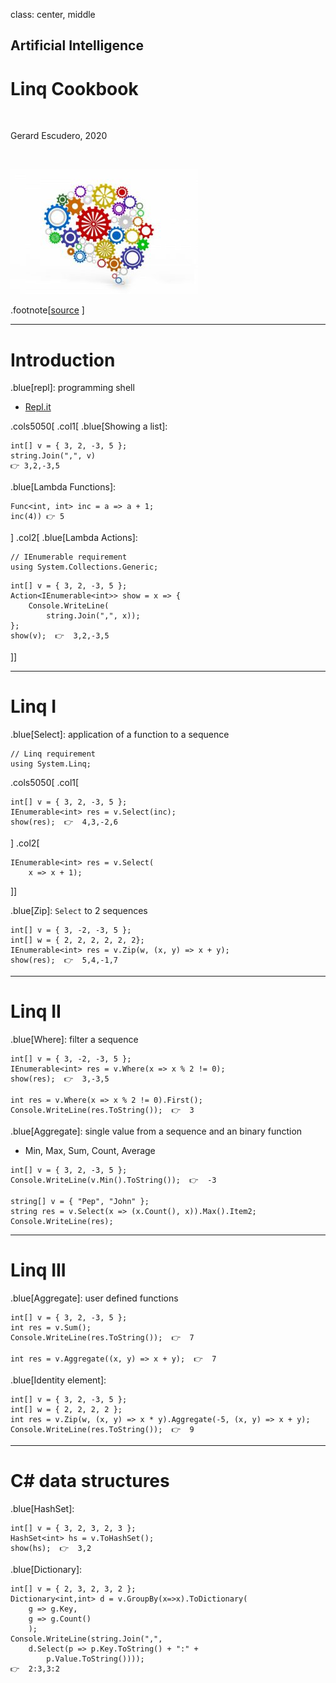 class: center, middle

## Artificial Intelligence

# Linq Cookbook

<br>

Gerard Escudero, 2020

<br>

![:scale 35%](figures/complexity.jpg)

.footnote[[source](https://www.ouarzy.com/2017/08/31/why-functional-programming/) ]

---

# Introduction

.blue[repl]: programming shell

- [Repl.it](https://repl.it/languages/csharp)

.cols5050[
.col1[
.blue[Showing a list]:

```
int[] v = { 3, 2, -3, 5 };
string.Join(",", v)
👉 3,2,-3,5
```

.blue[Lambda Functions]:

```
Func<int, int> inc = a => a + 1;
inc(4)) 👉 5
```
]
.col2[
.blue[Lambda Actions]:

```
// IEnumerable requirement
using System.Collections.Generic;
```

```
int[] v = { 3, 2, -3, 5 };
Action<IEnumerable<int>> show = x => {
    Console.WriteLine(
        string.Join(",", x));
};
show(v);  👉  3,2,-3,5
```
]]

---

# Linq I

.blue[Select]: application of a function to a sequence

```
// Linq requirement
using System.Linq;
```

.cols5050[
.col1[
```
int[] v = { 3, 2, -3, 5 };
IEnumerable<int> res = v.Select(inc);
show(res);  👉  4,3,-2,6
```
]
.col2[
```
IEnumerable<int> res = v.Select(
    x => x + 1);
```
]]

.blue[Zip]: `Select` to 2 sequences

```
int[] v = { 3, -2, -3, 5 };
int[] w = { 2, 2, 2, 2, 2, 2};
IEnumerable<int> res = v.Zip(w, (x, y) => x + y);
show(res);  👉  5,4,-1,7
```

---

# Linq II

.blue[Where]: filter a sequence

```
int[] v = { 3, -2, -3, 5 };
IEnumerable<int> res = v.Where(x => x % 2 != 0);
show(res);  👉  3,-3,5
```

```
int res = v.Where(x => x % 2 != 0).First();
Console.WriteLine(res.ToString());  👉  3
```

.blue[Aggregate]: single value from a sequence and an binary function

- Min, Max, Sum, Count, Average

```
int[] v = { 3, 2, -3, 5 };
Console.WriteLine(v.Min().ToString());  👉  -3
```

```
string[] v = { "Pep", "John" };
string res = v.Select(x => (x.Count(), x)).Max().Item2;
Console.WriteLine(res);
```

---

# Linq III

.blue[Aggregate]: user defined functions

```
int[] v = { 3, 2, -3, 5 };
int res = v.Sum();
Console.WriteLine(res.ToString());  👉  7
```

```
int res = v.Aggregate((x, y) => x + y);  👉  7
```

.blue[Identity element]:

```
int[] v = { 3, 2, -3, 5 };
int[] w = { 2, 2, 2, 2 };
int res = v.Zip(w, (x, y) => x * y).Aggregate(-5, (x, y) => x + y);
Console.WriteLine(res.ToString());  👉  9
```

---

# C# data structures

.blue[HashSet]:

```
int[] v = { 3, 2, 3, 2, 3 };
HashSet<int> hs = v.ToHashSet();
show(hs);  👉  3,2
```

.blue[Dictionary]:

```
int[] v = { 2, 3, 2, 3, 2 };
Dictionary<int,int> d = v.GroupBy(x=>x).ToDictionary(
    g => g.Key, 
    g => g.Count()
    );
Console.WriteLine(string.Join(",", 
    d.Select(p => p.Key.ToString() + ":" + 
        p.Value.ToString())));
👉  2:3,3:2
```

